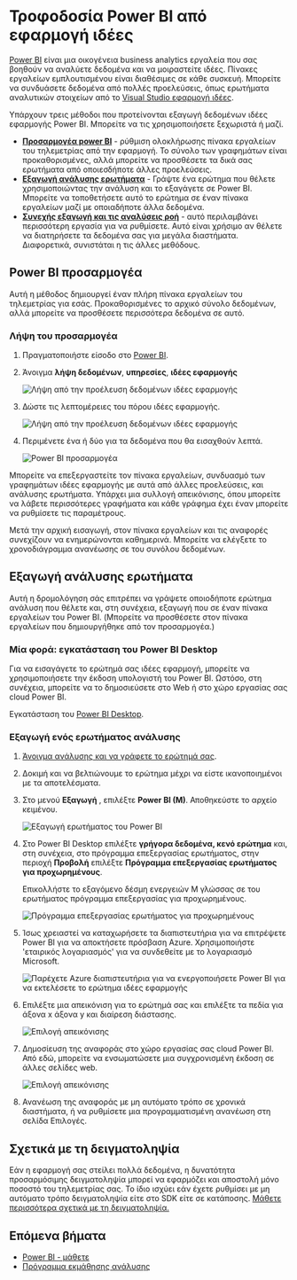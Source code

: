 <properties 
    pageTitle="Εξαγωγή στο Power BI από εφαρμογή ιδέες | Microsoft Azure" 
    description="Ανάλυσης ερωτήματα μπορεί να εμφανίζεται στο Power BI." 
    services="application-insights" 
    documentationCenter=""
    authors="noamben" 
    manager="douge"/>

<tags 
    ms.service="application-insights" 
    ms.workload="tbd" 
    ms.tgt_pltfrm="ibiza" 
    ms.devlang="na" 
    ms.topic="article" 
    ms.date="10/18/2016" 
    ms.author="awills"/>

# <a name="feed-power-bi-from-application-insights"></a>Τροφοδοσία Power BI από εφαρμογή ιδέες

[Power BI](http://www.powerbi.com/) είναι μια οικογένεια business analytics εργαλεία που σας βοηθούν να αναλύετε δεδομένα και να μοιραστείτε ιδέες. Πίνακες εργαλείων εμπλουτισμένου είναι διαθέσιμες σε κάθε συσκευή. Μπορείτε να συνδυάσετε δεδομένα από πολλές προελεύσεις, όπως ερωτήματα αναλυτικών στοιχείων από το [Visual Studio εφαρμογή ιδέες](app-insights-overview.md).

Υπάρχουν τρεις μέθοδοι που προτείνονται εξαγωγή δεδομένων ιδέες εφαρμογής Power BI. Μπορείτε να τις χρησιμοποιήσετε ξεχωριστά ή μαζί.

* [**Προσαρμογέα power BI**](#power-pi-adapter) - ρύθμιση ολοκλήρωσης πίνακα εργαλείων του τηλεμετρίας από την εφαρμογή. Το σύνολο των γραφημάτων είναι προκαθορισμένες, αλλά μπορείτε να προσθέσετε τα δικά σας ερωτήματα από οποιεσδήποτε άλλες προελεύσεις.
* [**Εξαγωγή ανάλυσης ερωτήματα**](#export-analytics-queries) - Γράψτε ένα ερώτημα που θέλετε χρησιμοποιώντας την ανάλυση και το εξαγάγετε σε Power BI. Μπορείτε να τοποθετήσετε αυτό το ερώτημα σε έναν πίνακα εργαλείων μαζί με οποιαδήποτε άλλα δεδομένα.
* [**Συνεχής εξαγωγή και τις αναλύσεις ροή**](app-insights-export-stream-analytics.md) - αυτό περιλαμβάνει περισσότερη εργασία για να ρυθμίσετε. Αυτό είναι χρήσιμο αν θέλετε να διατηρήσετε τα δεδομένα σας για μεγάλα διαστήματα. Διαφορετικά, συνιστάται η τις άλλες μεθόδους.

## <a name="power-bi-adapter"></a>Power BI προσαρμογέα

Αυτή η μέθοδος δημιουργεί έναν πλήρη πίνακα εργαλείων του τηλεμετρίας για εσάς. Προκαθορισμένες το αρχικό σύνολο δεδομένων, αλλά μπορείτε να προσθέσετε περισσότερα δεδομένα σε αυτό.

### <a name="get-the-adapter"></a>Λήψη του προσαρμογέα

1. Πραγματοποιήστε είσοδο στο [Power BI](https://app.powerbi.com/).
2. Άνοιγμα **λήψη δεδομένων**, **υπηρεσίες**, **ιδέες εφαρμογής**

    ![Λήψη από την προέλευση δεδομένων ιδέες εφαρμογής](./media/app-insights-export-power-bi/power-bi-adapter.png)

3. Δώστε τις λεπτομέρειες του πόρου ιδέες εφαρμογής.

    ![Λήψη από την προέλευση δεδομένων ιδέες εφαρμογής](./media/app-insights-export-power-bi/azure-subscription-resource-group-name.png)

4. Περιμένετε ένα ή δύο για τα δεδομένα που θα εισαχθούν λεπτά.

    ![Power BI προσαρμογέα](./media/app-insights-export-power-bi/010.png)


Μπορείτε να επεξεργαστείτε τον πίνακα εργαλείων, συνδυασμό των γραφημάτων ιδέες εφαρμογής με αυτά από άλλες προελεύσεις, και ανάλυσης ερωτήματα. Υπάρχει μια συλλογή απεικόνισης, όπου μπορείτε να λάβετε περισσότερες γραφήματα και κάθε γράφημα έχει έναν μπορείτε να ρυθμίσετε τις παραμέτρους.

Μετά την αρχική εισαγωγή, στον πίνακα εργαλείων και τις αναφορές συνεχίζουν να ενημερώνονται καθημερινά. Μπορείτε να ελέγξετε το χρονοδιάγραμμα ανανέωσης σε του συνόλου δεδομένων.


## <a name="export-analytics-queries"></a>Εξαγωγή ανάλυσης ερωτήματα

Αυτή η δρομολόγηση σάς επιτρέπει να γράψετε οποιοδήποτε ερώτημα ανάλυση που θέλετε και, στη συνέχεια, εξαγωγή που σε έναν πίνακα εργαλείων του Power BI. (Μπορείτε να προσθέσετε στον πίνακα εργαλείων που δημιουργήθηκε από τον προσαρμογέα.)

### <a name="one-time-install-power-bi-desktop"></a>Μία φορά: εγκατάσταση του Power BI Desktop

Για να εισαγάγετε το ερώτημά σας ιδέες εφαρμογή, μπορείτε να χρησιμοποιήσετε την έκδοση υπολογιστή του Power BI. Ωστόσο, στη συνέχεια, μπορείτε να το δημοσιεύσετε στο Web ή στο χώρο εργασίας σας cloud Power BI. 

Εγκατάσταση του [Power BI Desktop](https://powerbi.microsoft.com/en-us/desktop/).

### <a name="export-an-analytics-query"></a>Εξαγωγή ενός ερωτήματος ανάλυσης

1. [Άνοιγμα ανάλυσης και να γράφετε το ερώτημά σας](app-insights-analytics-tour.md).
2. Δοκιμή και να βελτιώνουμε το ερώτημα μέχρι να είστε ικανοποιημένοι με τα αποτελέσματα.
3. Στο μενού **Εξαγωγή** , επιλέξτε **Power BI (M)**. Αποθηκεύστε το αρχείο κειμένου.

    ![Εξαγωγή ερωτήματος του Power BI](./media/app-insights-export-power-bi/analytics-export-power-bi.png)
4. Στο Power BI Desktop επιλέξτε **γρήγορα δεδομένα, κενό ερώτημα** και, στη συνέχεια, στο πρόγραμμα επεξεργασίας ερωτήματος, στην περιοχή **Προβολή** επιλέξτε **Πρόγραμμα επεξεργασίας ερωτήματος για προχωρημένους**.


    Επικολλήστε το εξαγόμενο δέσμη ενεργειών M γλώσσας σε του ερωτήματος πρόγραμμα επεξεργασίας για προχωρημένους.

    ![Πρόγραμμα επεξεργασίας ερωτήματος για προχωρημένους](./media/app-insights-export-power-bi/power-bi-import-analytics-query.png)

5. Ίσως χρειαστεί να καταχωρήσετε τα διαπιστευτήρια για να επιτρέψετε Power BI για να αποκτήσετε πρόσβαση Azure. Χρησιμοποιήστε 'εταιρικός λογαριασμός' για να συνδεθείτε με το λογαριασμό Microsoft.

    ![Παρέχετε Azure διαπιστευτήρια για να ενεργοποιήσετε Power BI για να εκτελέσετε το ερώτημα ιδέες εφαρμογής](./media/app-insights-export-power-bi/power-bi-import-sign-in.png)

6. Επιλέξτε μια απεικόνιση για το ερώτημά σας και επιλέξτε τα πεδία για άξονα x άξονα y και διαίρεση διάστασης.

    ![Επιλογή απεικόνισης](./media/app-insights-export-power-bi/power-bi-analytics-visualize.png)

7. Δημοσίευση της αναφοράς στο χώρο εργασίας σας cloud Power BI. Από εδώ, μπορείτε να ενσωματώσετε μια συγχρονισμένη έκδοση σε άλλες σελίδες web.

    ![Επιλογή απεικόνισης](./media/app-insights-export-power-bi/publish-power-bi.png)
 
8. Ανανέωση της αναφοράς με μη αυτόματο τρόπο σε χρονικά διαστήματα, ή να ρυθμίσετε μια προγραμματισμένη ανανέωση στη σελίδα Επιλογές.


## <a name="about-sampling"></a>Σχετικά με τη δειγματοληψία

Εάν η εφαρμογή σας στείλει πολλά δεδομένα, η δυνατότητα προσαρμόσιμης δειγματοληψία μπορεί να εφαρμόζει και αποστολή μόνο ποσοστό του τηλεμετρίας σας. Το ίδιο ισχύει εάν έχετε ρυθμίσει με μη αυτόματο τρόπο δειγματοληψία είτε στο SDK είτε σε κατάποσης. [Μάθετε περισσότερα σχετικά με τη δειγματοληψία.](app-insights-sampling.md)
 

## <a name="next-steps"></a>Επόμενα βήματα

* [Power BI - μάθετε](http://www.powerbi.com/learning/)
* [Πρόγραμμα εκμάθησης ανάλυσης](app-insights-analytics-tour.md)
